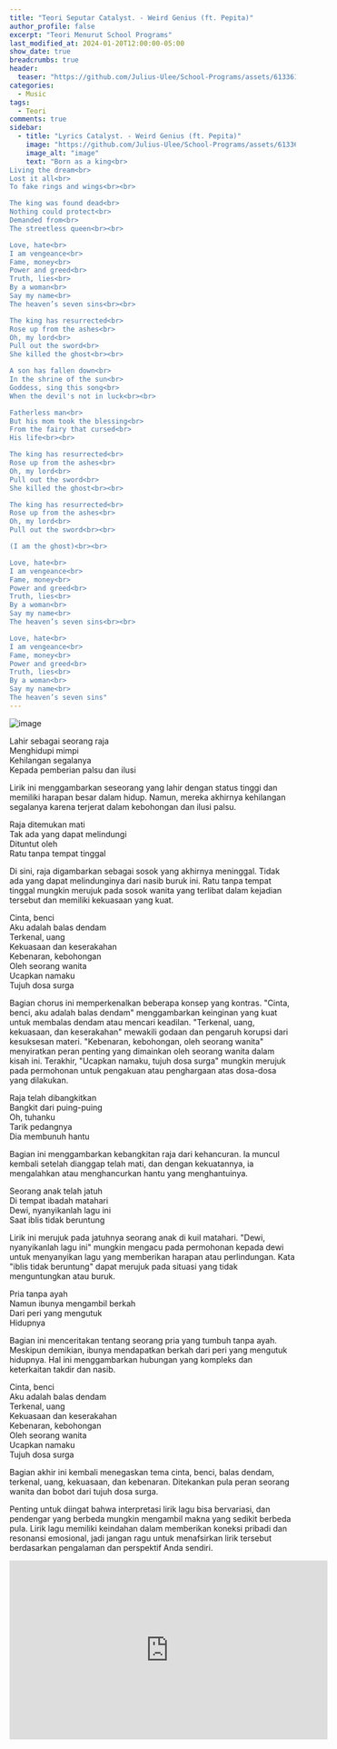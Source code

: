 ```yaml
---
title: "Teori Seputar Catalyst. - Weird Genius (ft. Pepita)"
author_profile: false
excerpt: "Teori Menurut School Programs"
last_modified_at: 2024-01-20T12:00:00-05:00
show_date: true
breadcrumbs: true
header:
  teaser: "https://github.com/Julius-Ulee/School-Programs/assets/61336116/7056c53b-bdb8-47ca-84a4-93424fa5fabd"
categories:
  - Music
tags:
  - Teori
comments: true
sidebar:
  - title: "Lyrics Catalyst. - Weird Genius (ft. Pepita)"
    image: "https://github.com/Julius-Ulee/School-Programs/assets/61336116/7056c53b-bdb8-47ca-84a4-93424fa5fabd"
    image_alt: "image"
    text: "Born as a king<br>
Living the dream<br>
Lost it all<br>
To fake rings and wings<br><br>

The king was found dead<br>
Nothing could protect<br>
Demanded from<br>
The streetless queen<br><br>

Love, hate<br>
I am vengeance<br>
Fame, money<br>
Power and greed<br>
Truth, lies<br>
By a woman<br>
Say my name<br>
The heaven’s seven sins<br><br>

The king has resurrected<br>
Rose up from the ashes<br>
Oh, my lord<br>
Pull out the sword<br>
She killed the ghost<br><br>

A son has fallen down<br>
In the shrine of the sun<br>
Goddess, sing this song<br>
When the devil's not in luck<br><br>

Fatherless man<br>
But his mom took the blessing<br>
From the fairy that cursed<br>
His life<br><br>

The king has resurrected<br>
Rose up from the ashes<br>
Oh, my lord<br>
Pull out the sword<br>
She killed the ghost<br><br>

The king has resurrected<br>
Rose up from the ashes<br>
Oh, my lord<br>
Pull out the sword<br><br>

(I am the ghost)<br><br>

Love, hate<br>
I am vengeance<br>
Fame, money<br>
Power and greed<br>
Truth, lies<br>
By a woman<br>
Say my name<br>
The heaven’s seven sins<br><br>

Love, hate<br>
I am vengeance<br>
Fame, money<br>
Power and greed<br>
Truth, lies<br>
By a woman<br>
Say my name<br>
The heaven’s seven sins"
---
```


![image](https://github.com/Julius-Ulee/School-Programs/assets/61336116/48d80d08-8b31-496d-be59-e2e3d662a295)

Lahir sebagai seorang raja<br>
Menghidupi mimpi<br>
Kehilangan segalanya<br>
Kepada pemberian palsu dan ilusi

Lirik ini menggambarkan seseorang yang lahir dengan status tinggi dan memiliki harapan besar dalam hidup. Namun, mereka akhirnya kehilangan segalanya karena terjerat dalam kebohongan dan ilusi palsu.

Raja ditemukan mati<br>
Tak ada yang dapat melindungi<br>
Dituntut oleh<br>
Ratu tanpa tempat tinggal

Di sini, raja digambarkan sebagai sosok yang akhirnya meninggal. Tidak ada yang dapat melindunginya dari nasib buruk ini. Ratu tanpa tempat tinggal mungkin merujuk pada sosok wanita yang terlibat dalam kejadian tersebut dan memiliki kekuasaan yang kuat.

Cinta, benci<br>
Aku adalah balas dendam<br>
Terkenal, uang<br>
Kekuasaan dan keserakahan<br>
Kebenaran, kebohongan<br>
Oleh seorang wanita<br>
Ucapkan namaku<br>
Tujuh dosa surga

Bagian chorus ini memperkenalkan beberapa konsep yang kontras. "Cinta, benci, aku adalah balas dendam" menggambarkan keinginan yang kuat untuk membalas dendam atau mencari keadilan. "Terkenal, uang, kekuasaan, dan keserakahan" mewakili godaan dan pengaruh korupsi dari kesuksesan materi. "Kebenaran, kebohongan, oleh seorang wanita" menyiratkan peran penting yang dimainkan oleh seorang wanita dalam kisah ini. Terakhir, "Ucapkan namaku, tujuh dosa surga" mungkin merujuk pada permohonan untuk pengakuan atau penghargaan atas dosa-dosa yang dilakukan.

Raja telah dibangkitkan<br>
Bangkit dari puing-puing<br>
Oh, tuhanku<br>
Tarik pedangnya<br>
Dia membunuh hantu

Bagian ini menggambarkan kebangkitan raja dari kehancuran. Ia muncul kembali setelah dianggap telah mati, dan dengan kekuatannya, ia mengalahkan atau menghancurkan hantu yang menghantuinya.

Seorang anak telah jatuh<br>
Di tempat ibadah matahari<br>
Dewi, nyanyikanlah lagu ini<br>
Saat iblis tidak beruntung

Lirik ini merujuk pada jatuhnya seorang anak di kuil matahari. "Dewi, nyanyikanlah lagu ini" mungkin mengacu pada permohonan kepada dewi untuk menyanyikan lagu yang memberikan harapan atau perlindungan. Kata "iblis tidak beruntung" dapat merujuk pada situasi yang tidak menguntungkan atau buruk.

Pria tanpa ayah<br>
Namun ibunya mengambil berkah<br>
Dari peri yang mengutuk<br>
Hidupnya

Bagian ini menceritakan tentang seorang pria yang tumbuh tanpa ayah. Meskipun demikian, ibunya mendapatkan berkah dari peri yang mengutuk hidupnya. Hal ini menggambarkan hubungan yang kompleks dan keterkaitan takdir dan nasib.

Cinta, benci<br>
Aku adalah balas dendam<br>
Terkenal, uang<br>
Kekuasaan dan keserakahan<br>
Kebenaran, kebohongan<br>
Oleh seorang wanita<br>
Ucapkan namaku<br>
Tujuh dosa surga

Bagian akhir ini kembali menegaskan tema cinta, benci, balas dendam, terkenal, uang, kekuasaan, dan kebenaran. Ditekankan pula peran seorang wanita dan bobot dari tujuh dosa surga.

Penting untuk diingat bahwa interpretasi lirik lagu bisa bervariasi, dan pendengar yang berbeda mungkin mengambil makna yang sedikit berbeda pula. Lirik lagu memiliki keindahan dalam memberikan koneksi pribadi dan resonansi emosional, jadi jangan ragu untuk menafsirkan lirik tersebut berdasarkan pengalaman dan perspektif Anda sendiri.

<iframe width="560" height="315" src="https://www.youtube.com/embed/3fHqZoCyRBY?si=wkiqBZ9W4uDNS03T" title="YouTube video player" frameborder="0" allow="accelerometer; autoplay; clipboard-write; encrypted-media; gyroscope; picture-in-picture; web-share" allowfullscreen></iframe>
